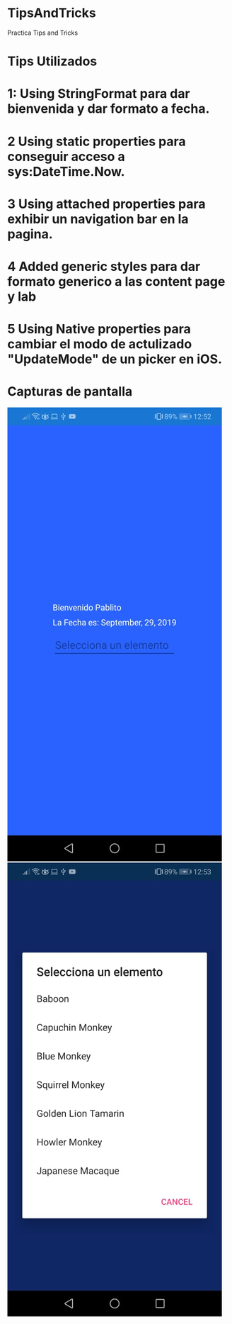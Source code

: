# TipsAndTricks


Practica Tips and Tricks
# Tips Utilizados
# 1: Using StringFormat para dar bienvenida y dar formato a fecha.
# 2  Using static properties para conseguir acceso a sys:DateTime.Now.
# 3  Using attached properties para exhibir un navigation bar en la pagina.
# 4  Added generic styles para dar formato generico a las content page y lab
# 5  Using Native properties para cambiar el modo de actulizado "UpdateMode" de un picker en iOS.

# Capturas de pantalla
![Alt text](Images/Main.jpg?raw=true "Main Display")
![Alt text](Images/picker.jpg?raw=true "Picker function")
